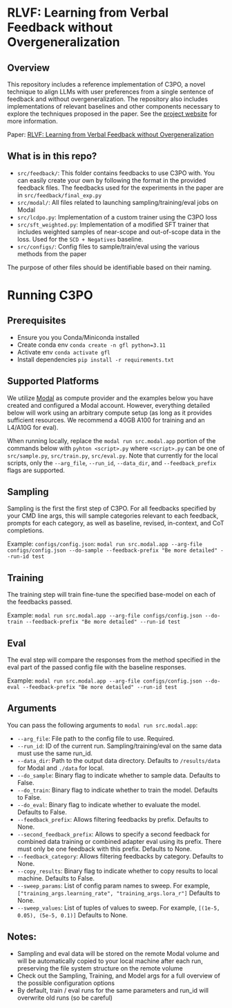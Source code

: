 # RLVF: Learning from Verbal Feedback without Overgeneralization

## Overview
This repository includes a reference implementation of C3PO, a novel technique to align LLMs with user preferences from a single sentence of feedback and without overgeneralization. The repository also includes implementations of relevant baselines and other components necessary to explore the techniques proposed in the paper. See the [project website](https://austrian-code-wizard.github.io/c3po-website/) for more information.

Paper: [RLVF: Learning from Verbal Feedback without Overgeneralization](insert_link.com)

## What is in this repo?
- `src/feedback/`: This folder contains feedbacks to use C3PO with. You can easily create your own by following the format in the provided feedback files. The feedbacks used for the experiments in the paper are in `src/feedback/final_exp.py`
- `src/modal/`: All files related to launching sampling/training/eval jobs on Modal
- `src/lcdpo.py`: Implementation of a custom trainer using the C3PO loss
- `src/sft_weighted.py`: Implementation of a modified SFT trainer that includes weighted samples of near-scope and out-of-scope data in the loss. Used for the `SCD + Negatives` baseline.
- `src/configs/`: Config files to sample/train/eval using the various methods from the paper

The purpose of other files should be identifiable based on their naming.

# Running C3PO
## Prerequisites
- Ensure you you Conda/Miniconda installed
- Create conda env `conda create -n gfl python=3.11`
- Activate env `conda activate gfl`
- Install dependencies `pip install -r requirements.txt`


## Supported Platforms

We utilize [Modal](https://www.modal.com) as compute provider and the examples below you have created and configured a Modal account. However, everything detailed below will work using an arbitrary compute setup (as long as it provides sufficient resources. We recommend a 40GB A100 for training and an L4/A10G for eval).

When running locally, replace the `modal run src.modal.app` portion of the commands below with `pyhton <script>.py` where `<script>.py` can be one of `src/sample.py`, `src/train.py`, `src/eval.py`. Note that currently for the local scripts, only the `--arg_file`, `--run_id`, `--data_dir`, and `--feedback_prefix` flags are supported.

## Sampling
Sampling is the first the first step of C3PO. For all feedbacks specified by your CMD line args, this will sample categories relevant to each feedback, prompts for each category, as well as baseline, revised, in-context, and CoT completions.

Example:
`configs/config.json`:
`modal run src.modal.app --arg-file configs/config.json --do-sample --feedback-prefix "Be more detailed" --run-id test`


## Training
The training step will train fine-tune the specified base-model on each of the feedbacks passed.

Example:
`modal run src.modal.app --arg-file configs/config.json --do-train --feedback-prefix "Be more detailed" --run-id test`

## Eval
The eval step will compare the responses from the method specified in the eval part of the passed config file with the baseline responses.

Example:
`modal run src.modal.app --arg-file configs/config.json --do-eval --feedback-prefix "Be more detailed" --run-id test`


## Arguments
You can pass the following arguments to `modal run src.modal.app`:
- `--arg_file`: File path to the config file to use. Required.
- `--run_id`: ID of the current run. Sampling/training/eval on the same data must use the same run_id.
- `--data_dir`: Path to the output data directory. Defaults to `/results/data` for Modal and `./data` for local.
- `--do_sample`: Binary flag to indicate whether to sample data. Defaults to False.
- `--do_train`: Binary flag to indicate whether to train the model. Defaults to False.
- `--do_eval`: Binary flag to indicate whether to evaluate the model. Defaults to False.
- `--feedback_prefix`: Allows filtering feedbacks by prefix. Defaults to None.
- `--second_feedback_prefix`: Allows to specify a second feedback for combined data training or combined adapter eval using its prefix. There must only be one feedback with this prefix. Defaults to None.
- `--feedback_category`: Allows filtering feedbacks by category. Defaults to None.
- `--copy_results`: Binary flag to indicate whether to copy results to local machine. Defaults to False.
- `--sweep_params`: List of config param names to sweep. For example, `["training_args.learning_rate", "training_args.lora_r"]` Defaults to None.
- `--sweep_values`: List of tuples of values to sweep. For example, `[(1e-5, 0.05), (5e-5, 0.1)]` Defaults to None.

## Notes:
- Sampling and eval data will be stored on the remote Modal volume and will be automatically copied to your local machine after each run, preserving the file system structure on the remote volume
- Check out the Sampling, Training, and Model args for a full overview of the possible configuration options
- By default, train / eval runs for the same parameters and run_id will overwrite old runs (so be careful)